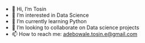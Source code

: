 - 👋 Hi, I’m Tosin
- 👀 I’m interested in Data Science
- 🌱 I’m currently learning Python
- 💞️ I’m looking to collaborate on Data science projects
- 📫 How to reach me: adebowale.tosin.e@gmail.com

<!---
toarstn92/toarstn92 is a ✨ special ✨ repository because its `README.md` (this file) appears on your GitHub profile.
You can click the Preview link to take a look at your changes.
--->
